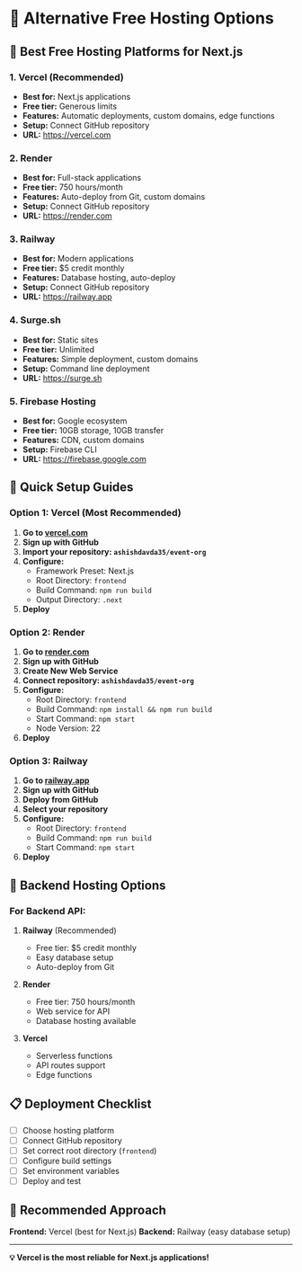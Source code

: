 # 🚀 Alternative Free Hosting Options

## 🎯 **Best Free Hosting Platforms for Next.js**

### 1. **Vercel (Recommended)**
- **Best for:** Next.js applications
- **Free tier:** Generous limits
- **Features:** Automatic deployments, custom domains, edge functions
- **Setup:** Connect GitHub repository
- **URL:** https://vercel.com

### 2. **Render**
- **Best for:** Full-stack applications
- **Free tier:** 750 hours/month
- **Features:** Auto-deploy from Git, custom domains
- **Setup:** Connect GitHub repository
- **URL:** https://render.com

### 3. **Railway**
- **Best for:** Modern applications
- **Free tier:** $5 credit monthly
- **Features:** Database hosting, auto-deploy
- **Setup:** Connect GitHub repository
- **URL:** https://railway.app

### 4. **Surge.sh**
- **Best for:** Static sites
- **Free tier:** Unlimited
- **Features:** Simple deployment, custom domains
- **Setup:** Command line deployment
- **URL:** https://surge.sh

### 5. **Firebase Hosting**
- **Best for:** Google ecosystem
- **Free tier:** 10GB storage, 10GB transfer
- **Features:** CDN, custom domains
- **Setup:** Firebase CLI
- **URL:** https://firebase.google.com

## 🚀 **Quick Setup Guides**

### **Option 1: Vercel (Most Recommended)**

1. **Go to [vercel.com](https://vercel.com)**
2. **Sign up with GitHub**
3. **Import your repository: `ashishdavda35/event-org`**
4. **Configure:**
   - Framework Preset: Next.js
   - Root Directory: `frontend`
   - Build Command: `npm run build`
   - Output Directory: `.next`
5. **Deploy**

### **Option 2: Render**

1. **Go to [render.com](https://render.com)**
2. **Sign up with GitHub**
3. **Create New Web Service**
4. **Connect repository: `ashishdavda35/event-org`**
5. **Configure:**
   - Root Directory: `frontend`
   - Build Command: `npm install && npm run build`
   - Start Command: `npm start`
   - Node Version: 22
6. **Deploy**

### **Option 3: Railway**

1. **Go to [railway.app](https://railway.app)**
2. **Sign up with GitHub**
3. **Deploy from GitHub**
4. **Select your repository**
5. **Configure:**
   - Root Directory: `frontend`
   - Build Command: `npm run build`
   - Start Command: `npm start`
6. **Deploy**

## 🔧 **Backend Hosting Options**

### **For Backend API:**

1. **Railway** (Recommended)
   - Free tier: $5 credit monthly
   - Easy database setup
   - Auto-deploy from Git

2. **Render**
   - Free tier: 750 hours/month
   - Web service for API
   - Database hosting available

3. **Vercel**
   - Serverless functions
   - API routes support
   - Edge functions

## 📋 **Deployment Checklist**

- [ ] Choose hosting platform
- [ ] Connect GitHub repository
- [ ] Set correct root directory (`frontend`)
- [ ] Configure build settings
- [ ] Set environment variables
- [ ] Deploy and test

## 🎯 **Recommended Approach**

**Frontend:** Vercel (best for Next.js)
**Backend:** Railway (easy database setup)

---

**💡 Vercel is the most reliable for Next.js applications!**
